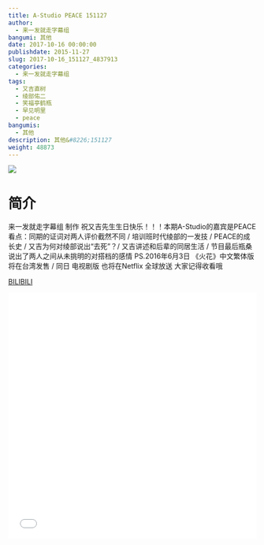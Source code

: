 ```yaml
---
title: A-Studio PEACE 151127
author: 
  - 来一发就走字幕组
bangumi: 其他
date: 2017-10-16 00:00:00
publishdate: 2015-11-27
slug: 2017-10-16_151127_4837913
categories: 
  - 来一发就走字幕组
tags: 
  - 又吉直树
  - 绫部佑二
  - 笑福亭鹤瓶
  - 早见明里
  - peace
bangumis: 
  - 其他
description: 其他&#8226;151127
weight: 48873
---
```


![](https://i.imgur.com/UZ1zlsB.jpg)

# 简介  
来一发就走字幕组 制作 祝又吉先生生日快乐！！！本期A-Studio的嘉宾是PEACE 看点：同期的证词对两人评价截然不同 / 培训班时代绫部的一发技 / PEACE的成长史 / 又吉为何对绫部说出“去死”？/ 又吉讲述和后辈的同居生活 / 节目最后瓶桑说出了两人之间从未挑明的对搭档的感情  PS.2016年6月3日 《火花》中文繁体版将在台湾发售 / 同日 电视剧版  也将在Netflix­ 全球放送 大家记得收看哦




  [BILIBILI](https://www.bilibili.com/video/av4837913/)


  <iframe src="//www.bilibili.com/html/html5player.html?cid=7852822&aid=4837913" width="100%" height="500" frameborder="0" allowfullscreen="allowfullscreen"></iframe>
